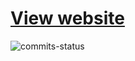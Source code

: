 <!-- README.md file -->

# [View website](https://yasinrabiee.github.io/fal-hafez/)

![commits-status](https://img.shields.io/github/commit-activity/t/yasinrabiee/fal-hafez/main)
